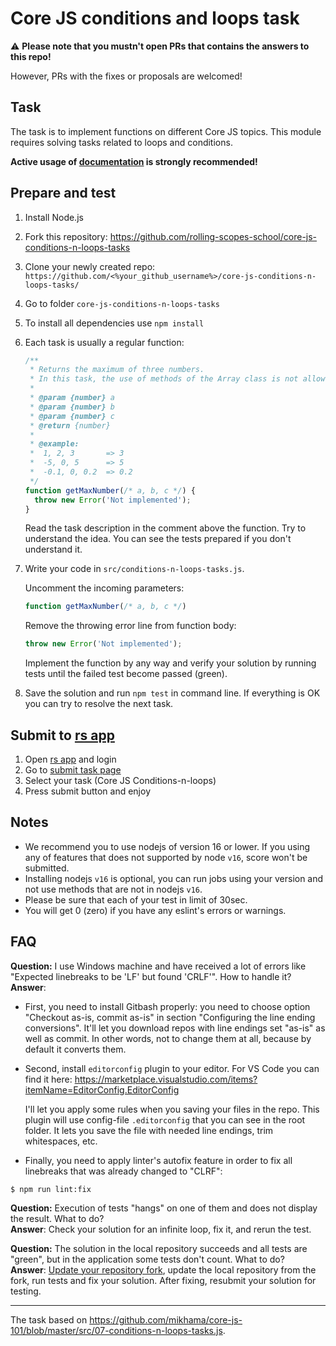 # Core JS conditions and loops task

:warning: **Please note that you mustn't open PRs that contains the answers to this repo!**

However, PRs with the fixes or proposals are welcomed!

## Task

The task is to implement functions on different Core JS topics. This module requires solving tasks related to loops and conditions.

**Active usage of [documentation](https://developer.mozilla.org/en-US/) is strongly recommended!**

## Prepare and test

1. Install Node.js
2. Fork this repository: https://github.com/rolling-scopes-school/core-js-conditions-n-loops-tasks
3. Clone your newly created repo: `https://github.com/<%your_github_username%>/core-js-conditions-n-loops-tasks/`
4. Go to folder `core-js-conditions-n-loops-tasks`
5. To install all dependencies use `npm install`
6. Each task is usually a regular function:

   ```javascript
   /**
    * Returns the maximum of three numbers.
    * In this task, the use of methods of the Array class is not allowed.
    *
    * @param {number} a
    * @param {number} b
    * @param {number} c
    * @return {number}
    *
    * @example:
    *  1, 2, 3       => 3
    *  -5, 0, 5      => 5
    *  -0.1, 0, 0.2  => 0.2
    */
   function getMaxNumber(/* a, b, c */) {
     throw new Error('Not implemented');
   }
   ```

   Read the task description in the comment above the function. Try to understand the idea. You can see the tests prepared if you don't understand it.

7. Write your code in `src/conditions-n-loops-tasks.js`.

   Uncomment the incoming parameters:

   ```javascript
   function getMaxNumber(/* a, b, c */)
   ```

   Remove the throwing error line from function body:

   ```javascript
   throw new Error('Not implemented');
   ```

   Implement the function by any way and verify your solution by running tests until the failed test become passed (green).

8. Save the solution and run `npm test` in command line. If everything is OK you can try to resolve the next task.

## Submit to [rs app](https://app.rs.school/)

1. Open [rs app](https://app.rs.school/) and login
2. Go to [submit task page](https://app.rs.school/course/submit-task?course=rs-2023-q4)
3. Select your task (Core JS Conditions-n-loops)
4. Press submit button and enjoy

## Notes

- We recommend you to use nodejs of version 16 or lower. If you using any of features that does not supported by node `v16`, score won't be submitted.
- Installing nodejs `v16` is optional, you can run jobs using your version and not use methods that are not in nodejs `v16`.
- Please be sure that each of your test in limit of 30sec.
- You will get 0 (zero) if you have any eslint's errors or warnings.

## FAQ

**Question:** I use Windows machine and have received a lot of errors like "Expected linebreaks to be 'LF' but found 'CRLF'". How to handle it?<br>
**Answer**:

- First, you need to install Gitbash properly: you need to choose option "Checkout as-is, commit as-is" in section "Configuring the line ending conversions". It'll let you download repos with line endings set "as-is" as well as commit. In other words, not to change them at all, because by default it converts them.
- Second, install `editorconfig` plugin to your editor. For VS Code you can find it here:
  https://marketplace.visualstudio.com/items?itemName=EditorConfig.EditorConfig

  I'll let you apply some rules when you saving your files in the repo. This plugin will use config-file `.editorconfig` that you can see in the root folder. It lets you save the file with needed line endings, trim whitespaces, etc.

- Finally, you need to apply linter's autofix feature in order to fix all linebreaks that was already changed to "CLRF":

```
$ npm run lint:fix
```

**Question:** Execution of tests "hangs" on one of them and does not display the result. What to do?<br>
**Answer**: Check your solution for an infinite loop, fix it, and rerun the test.

**Question:** The solution in the local repository succeeds and all tests are "green", but in the application some tests don't count. What to do?<br>
**Answer**: [Update your repository fork](https://docs.github.com/en/pull-requests/collaborating-with-pull-requests/working-with-forks/syncing-a-fork), update the local repository from the fork, run tests and fix your solution. After fixing, resubmit your solution for testing.

---

The task based on https://github.com/mikhama/core-js-101/blob/master/src/07-conditions-n-loops-tasks.js.
